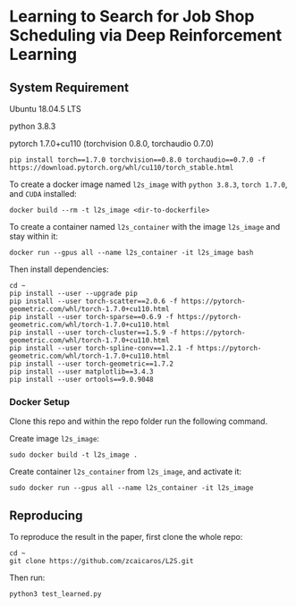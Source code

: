 # Learning to Search for Job Shop Scheduling via Deep Reinforcement Learning

## System Requirement
Ubuntu 18.04.5 LTS 

python 3.8.3

pytorch 1.7.0+cu110 (torchvision 0.8.0, torchaudio 0.7.0)
```commandline
pip install torch==1.7.0 torchvision==0.8.0 torchaudio==0.7.0 -f https://download.pytorch.org/whl/cu110/torch_stable.html
```

To create a docker image named `l2s_image` with `python 3.8.3`, `torch 1.7.0`,  and `CUDA` installed:
```
docker build --rm -t l2s_image <dir-to-dockerfile>
```
To create a container named `l2s_container` with the image `l2s_image` and stay within it:
```
docker run --gpus all --name l2s_container -it l2s_image bash
```
Then install dependencies:
```
cd ~
pip install --user --upgrade pip
pip install --user torch-scatter==2.0.6 -f https://pytorch-geometric.com/whl/torch-1.7.0+cu110.html
pip install --user torch-sparse==0.6.9 -f https://pytorch-geometric.com/whl/torch-1.7.0+cu110.html
pip install --user torch-cluster==1.5.9 -f https://pytorch-geometric.com/whl/torch-1.7.0+cu110.html
pip install --user torch-spline-conv==1.2.1 -f https://pytorch-geometric.com/whl/torch-1.7.0+cu110.html
pip install --user torch-geometric==1.7.2
pip install --user matplotlib==3.4.3
pip install --user ortools==9.0.9048
```

### Docker Setup
Clone this repo and within the repo folder run the following command.

Create image `l2s_image`:
```commandline
sudo docker build -t l2s_image .
```

Create container `l2s_container` from `l2s_image`, and activate it:
```commandline
sudo docker run --gpus all --name l2s_container -it l2s_image
```

## Reproducing
To reproduce the result in the paper, first clone the whole repo:
```
cd ~
git clone https://github.com/zcaicaros/L2S.git
```
Then run:
```
python3 test_learned.py
```
